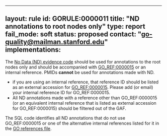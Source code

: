 ---
layout: rule
id: GORULE:0000011
title: "ND annotations to root nodes only"
type: report
fail_mode: soft
status: proposed
contact: "go-quality@mailman.stanford.edu"
implementations:
 ---
The [No Data (ND) evidence
code](http://www.geneontology.org/GO.evidence.shtml#nd) should be used
for annotations to the root nodes only and should be accompanied with
[GO\_REF:0000015](http://www.geneontology.org/cgi-bin/references.cgi#GO_REF:0000015)
or an internal reference. PMIDs **cannot** be used for annotations made
with ND.

-   if you are using an internal reference, that reference ID should be
    listed as an external accession for
    [GO\_REF:0000015](http://www.geneontology.org/cgi-bin/references.cgi#GO_REF:0000015).
    Please add (or email) your internal reference ID for
    GO\_REF:0000015.
-   All ND annotations made with a reference other than GO\_REF:0000015
    (or an equivalent internal reference that is listed as external
    accession for GO\_REF:0000015) should be filtered out of the GAF.

The SQL code identifies all ND annotations that do not use
GO\_REF:0000015 or one of the alternative internal references listed for
it in the [GO references
file](http://www.geneontology.org/cgi-bin/references.cgi).
